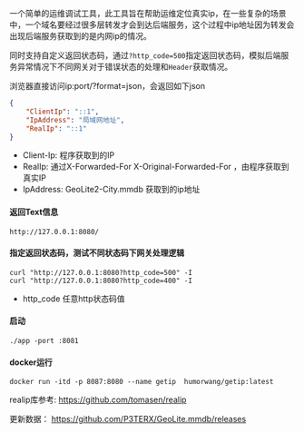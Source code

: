 一个简单的运维调试工具，此工具旨在帮助运维定位真实ip，在一些复杂的场景中，一个域名要经过很多层转发才会到达后端服务，这个过程中ip地址因为转发会出现后端服务获取到的是内网ip的情况。  

同时支持自定义返回状态码，通过`?http_code=500`指定返回状态码，模拟后端服务异常情况下不同网关对于错误状态的处理和`Header`获取情况。

浏览器直接访问ip:port/?format=json，会返回如下json
```json
{
    "ClientIp": "::1",
    "IpAddress": "局域网地址",
    "RealIp": "::1"
}
```
- Client-Ip: 程序获取到的IP
- RealIp: 通过X-Forwarded-For X-Original-Forwarded-For ，由程序获取到真实IP
- IpAddress: GeoLite2-City.mmdb 获取到的ip地址


#### 返回Text信息
```
http://127.0.0.1:8080/
```

#### 指定返回状态码，测试不同状态码下网关处理逻辑
```shell
curl "http://127.0.0.1:8080?http_code=500" -I
curl "http://127.0.0.1:8080?http_code=400" -I
```
- http_code 任意http状态码值

#### 启动
```shell
./app -port :8081
```

#### docker运行
```shell
docker run -itd -p 8087:8080 --name getip  humorwang/getip:latest
```
realip库参考: https://github.com/tomasen/realip

更新数据： https://github.com/P3TERX/GeoLite.mmdb/releases

